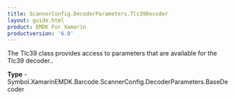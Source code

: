 ```yaml
---
title: ScannerConfig.DecoderParameters.Tlc39Decoder
layout: guide.html 
product: EMDK For Xamarin 
productversion: '6.0' 
---
```

The Tlc39 class provides access to parameters that are available for the Tlc39 decoder..

**Type** - Symbol.XamarinEMDK.Barcode.ScannerConfig.DecoderParameters.BaseDecoder



